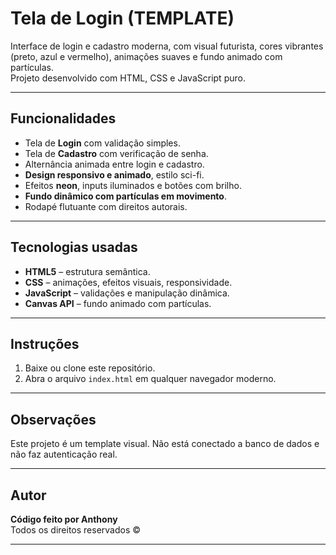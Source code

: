 # Tela de Login (TEMPLATE)

Interface de login e cadastro moderna, com visual futurista, cores vibrantes (preto, azul e vermelho), animações suaves e fundo animado com partículas.  
Projeto desenvolvido com HTML, CSS e JavaScript puro.

---

##  Funcionalidades

- Tela de **Login** com validação simples.
- Tela de **Cadastro** com verificação de senha.
- Alternância animada entre login e cadastro.
- **Design responsivo e animado**, estilo sci-fi.
- Efeitos **neon**, inputs iluminados e botões com brilho.
- **Fundo dinâmico com partículas em movimento**.
- Rodapé flutuante com direitos autorais.

---

##  Tecnologias usadas

- **HTML5** – estrutura semântica.
- **CSS** – animações, efeitos visuais, responsividade.
- **JavaScript** – validações e manipulação dinâmica.
- **Canvas API** – fundo animado com partículas.

---

##  Instruções

1. Baixe ou clone este repositório.
2. Abra o arquivo `index.html` em qualquer navegador moderno.
---

##  Observações

Este projeto é um template visual. Não está conectado a banco de dados e não faz autenticação real.

---

## Autor 

**Código feito por Anthony**  
Todos os direitos reservados ©

---


